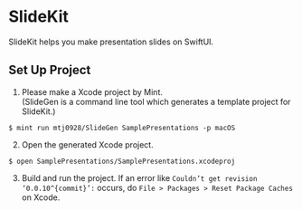 # SlideKit

SlideKit helps you make presentation slides on SwiftUI.

## Set Up Project
1. Please make a Xcode project by Mint.  
(SlideGen is a command line tool which generates a template project for SlideKit.)
```
$ mint run mtj0928/SlideGen SamplePresentations -p macOS
```

2. Open the generated Xcode project.
```
$ open SamplePresentations/SamplePresentations.xcodeproj
```

3. Build and run the project. If an error like `Couldn’t get revision ‘0.0.10^{commit}’:` occurs, do `File > Packages > Reset Package Caches` on Xcode.
